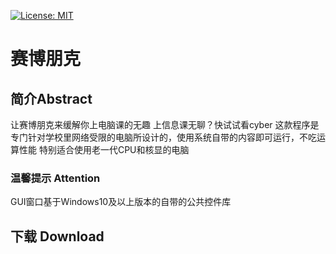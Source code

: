 [![License: MIT](https://img.shields.io/badge/License-MIT-green.svg)](https://opensource.org/licenses/MIT)  

# 赛博朋克

## 简介Abstract
让赛博朋克来缓解你上电脑课的无趣
上信息课无聊？快试试看cyber
这款程序是专门针对学校里网络受限的电脑所设计的，使用系统自带的内容即可运行，不吃运算性能
特别适合使用老一代CPU和核显的电脑

### 温馨提示 Attention
GUI窗口基于Windows10及以上版本的自带的公共控件库

## 下载 Download